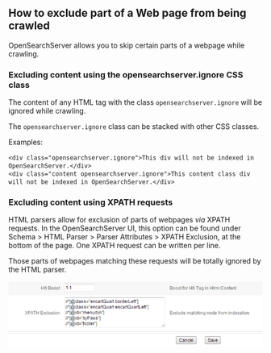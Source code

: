 ## How to exclude part of a Web page from being crawled

OpenSearchServer allows you to skip certain parts of a webpage while crawling.

### Excluding content using the opensearchserver.ignore CSS class

The content of any HTML tag with the class `opensearchserver.ignore` will be ignored while crawling.

The `opensearchserver.ignore` class can be stacked with other CSS classes.

Examples:

    <div class="opensearchserver.ignore">This div will not be indexed in OpenSearchServer.</div>
    <div class="content opensearchserver.ignore">This content class div will not be indexed in OpenSearchServer.</div>

### Excluding content using XPATH requests

HTML parsers allow for exclusion of parts of webpages _via_ XPATH requests. In the OpenSearchServer UI, this option can be found under Schema > HTML Parser > Parser Attributes > XPATH Exclusion, at the bottom of the page. One XPATH request can be written per line.

Those parts of webpages matching these requests will be totally ignored by the HTML parser.

![XPATH exclusion](xpath.png)
